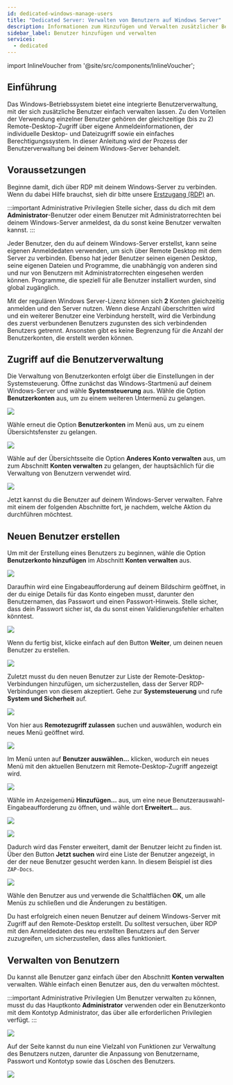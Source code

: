 ```yaml
---
id: dedicated-windows-manage-users
title: "Dedicated Server: Verwalten von Benutzern auf Windows Server"
description: Informationen zum Hinzufügen und Verwalten zusätzlicher Benutzer bei deinem Windows Dedicated Server von ZAP-Hosting - ZAP-Hosting.com-Dokumentation
sidebar_label: Benutzer hinzufügen und verwalten
services:
  - dedicated
---
```


import InlineVoucher from '@site/src/components/InlineVoucher';

## Einführung

Das Windows-Betriebssystem bietet eine integrierte Benutzerverwaltung, mit der sich zusätzliche Benutzer einfach verwalten lassen. Zu den Vorteilen der Verwendung einzelner Benutzer gehören der gleichzeitige (bis zu 2) Remote-Desktop-Zugriff über eigene Anmeldeinformationen, der individuelle Desktop- und Dateizugriff sowie ein einfaches Berechtigungssystem. In dieser Anleitung wird der Prozess der Benutzerverwaltung bei deinem Windows-Server behandelt.

<InlineVoucher />

## Voraussetzungen

Beginne damit, dich über RDP mit deinem Windows-Server zu verbinden. Wenn du dabei Hilfe brauchst, sieh dir bitte unsere [Erstzugang (RDP)](dedicated-windows-userdp.md) an.

:::important Administrative Privilegien
Stelle sicher, dass du dich mit dem **Administrator**-Benutzer oder einem Benutzer mit Administratorrechten bei deinem Windows-Server anmeldest, da du sonst keine Benutzer verwalten kannst.
:::

Jeder Benutzer, den du auf deinem Windows-Server erstellst, kann seine eigenen Anmeldedaten verwenden, um sich über Remote Desktop mit dem Server zu verbinden. Ebenso hat jeder Benutzer seinen eigenen Desktop, seine eigenen Dateien und Programme, die unabhängig von anderen sind und nur von Benutzern mit Administratorrechten eingesehen werden können. Programme, die speziell für alle Benutzer installiert wurden, sind global zugänglich.

Mit der regulären Windows Server-Lizenz können sich **2** Konten gleichzeitig anmelden und den Server nutzen. Wenn diese Anzahl überschritten wird und ein weiterer Benutzer eine Verbindung herstellt, wird die Verbindung des zuerst verbundenen Benutzers zugunsten des sich verbindenden Benutzers getrennt. Ansonsten gibt es keine Begrenzung für die Anzahl der Benutzerkonten, die erstellt werden können.

## Zugriff auf die Benutzerverwaltung

Die Verwaltung von Benutzerkonten erfolgt über die Einstellungen in der Systemsteuerung. Öffne zunächst das Windows-Startmenü auf deinem Windows-Server und wähle **Systemsteuerung** aus. Wähle die Option **Benutzerkonten** aus, um zu einem weiteren Untermenü zu gelangen.

![](https://screensaver01.zap-hosting.com/index.php/s/GmRNfPtKiznTMkz/preview)

Wähle erneut die Option **Benutzerkonten** im Menü aus, um zu einem Übersichtsfenster zu gelangen.

![](https://screensaver01.zap-hosting.com/index.php/s/miDS3ykNEd62o7F/preview)

Wähle auf der Übersichtsseite die Option **Anderes Konto verwalten** aus, um zum Abschnitt **Konten verwalten** zu gelangen, der hauptsächlich für die Verwaltung von Benutzern verwendet wird.

![](https://screensaver01.zap-hosting.com/index.php/s/NSTr8NTELXQGErd/preview)

Jetzt kannst du die Benutzer auf deinem Windows-Server verwalten. Fahre mit einem der folgenden Abschnitte fort, je nachdem, welche Aktion du durchführen möchtest.

## Neuen Benutzer erstellen

Um mit der Erstellung eines Benutzers zu beginnen, wähle die Option **Benutzerkonto hinzufügen** im Abschnitt **Konten verwalten** aus.

![](https://screensaver01.zap-hosting.com/index.php/s/L8By9aLxyGyZXfK/preview)

Daraufhin wird eine Eingabeaufforderung auf deinem Bildschirm geöffnet, in der du einige Details für das Konto eingeben musst, darunter den Benutzernamen, das Passwort und einen Passwort-Hinweis. Stelle sicher, dass dein Passwort sicher ist, da du sonst einen Validierungsfehler erhalten könntest.

![](https://screensaver01.zap-hosting.com/index.php/s/yMSxx2FmeEjpi3C/preview)

Wenn du fertig bist, klicke einfach auf den Button **Weiter**, um deinen neuen Benutzer zu erstellen.

![](https://screensaver01.zap-hosting.com/index.php/s/kbQRXN5fJasJHsj/preview)

Zuletzt musst du den neuen Benutzer zur Liste der Remote-Desktop-Verbindungen hinzufügen, um sicherzustellen, dass der Server RDP-Verbindungen von diesem akzeptiert. Gehe zur **Systemsteuerung** und rufe **System und Sicherheit** auf.

![](https://screensaver01.zap-hosting.com/index.php/s/C4NYJW2Z4eWkL8i/preview)

Von hier aus **Remotezugriff zulassen** suchen und auswählen, wodurch ein neues Menü geöffnet wird.

![](https://screensaver01.zap-hosting.com/index.php/s/peqDMFkPnNCPAMn/preview)

Im Menü unten auf **Benutzer auswählen...** klicken, wodurch ein neues Menü mit den aktuellen Benutzern mit Remote-Desktop-Zugriff angezeigt wird.

![](https://screensaver01.zap-hosting.com/index.php/s/C5DyeACKKo6ZZTS/preview)

Wähle im Anzeigemenü **Hinzufügen...** aus, um eine neue Benutzerauswahl-Eingabeaufforderung zu öffnen, und wähle dort **Erweitert...** aus.

![](https://screensaver01.zap-hosting.com/index.php/s/Dz8NPjMLmxX7KQE/preview)

![](https://screensaver01.zap-hosting.com/index.php/s/qyzgkg6qCiamyWn/preview)

Dadurch wird das Fenster erweitert, damit der Benutzer leicht zu finden ist. Über den Button **Jetzt suchen** wird eine Liste der Benutzer angezeigt, in der der neue Benutzer gesucht werden kann. In diesem Beispiel ist dies `ZAP-Docs`.

![](https://screensaver01.zap-hosting.com/index.php/s/X2KiYYGSKYAcGxx/preview)

Wähle den Benutzer aus und verwende die Schaltflächen **OK**, um alle Menüs zu schließen und die Änderungen zu bestätigen.

Du hast erfolgreich einen neuen Benutzer auf deinem Windows-Server mit Zugriff auf den Remote-Desktop erstellt. Du solltest versuchen, über RDP mit den Anmeldedaten des neu erstellten Benutzers auf den Server zuzugreifen, um sicherzustellen, dass alles funktioniert.

## Verwalten von Benutzern

Du kannst alle Benutzer ganz einfach über den Abschnitt **Konten verwalten** verwalten. Wähle einfach einen Benutzer aus, den du verwalten möchtest.

:::important Administrative Privilegien
Um Benutzer verwalten zu können, musst du das Hauptkonto **Administrator** verwenden oder ein Benutzerkonto mit dem Kontotyp Administrator, das über alle erforderlichen Privilegien verfügt.
:::

![](https://screensaver01.zap-hosting.com/index.php/s/o63zy946CM4cCpJ/preview)

Auf der Seite kannst du nun eine Vielzahl von Funktionen zur Verwaltung des Benutzers nutzen, darunter die Anpassung von Benutzername, Passwort und Kontotyp sowie das Löschen des Benutzers.

![](https://screensaver01.zap-hosting.com/index.php/s/csCHYTH7RLkaPeT/preview)

<InlineVoucher />
